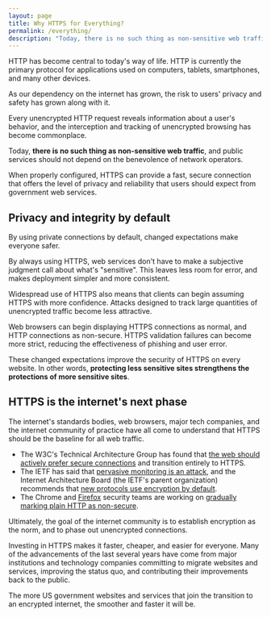 ```yaml
---
layout: page
title: Why HTTPS for Everything?
permalink: /everything/
description: "Today, there is no such thing as non-sensitive web traffic. By simply always using HTTPS, both people and browsers can make safer assumptions about secure connections."
---
```


HTTP has become central to today's way of life. HTTP is currently the primary protocol for applications used on computers, tablets, smartphones, and many other devices.

As our dependency on the internet has grown, the risk to users' privacy and safety has grown along with it.

Every unencrypted HTTP request reveals information about a user's behavior, and the interception and tracking of unencrypted browsing has become commonplace.

Today, **there is no such thing as non-sensitive web traffic**, and public services should not depend on the benevolence of network operators.

When properly configured, HTTPS can provide a fast, secure connection that offers the level of privacy and reliability that users should expect from government web services.

## Privacy and integrity by default

By using private connections by default, changed expectations make everyone safer.

By always using HTTPS, web services don't have to make a subjective judgment call about what's "sensitive". This leaves less room for error, and makes deployment simpler and more consistent.

Widespread use of HTTPS also means that clients can begin assuming HTTPS with more confidence. Attacks designed to track large quantities of unencrypted traffic become less attractive.

Web browsers can begin displaying HTTPS connections as normal, and HTTP connections as non-secure. HTTPS validation failures can become more strict, reducing the effectiveness of phishing and user error.

These changed expectations improve the security of HTTPS on every website. In other words, **protecting less sensitive sites strengthens the protections of more sensitive sites**.

## HTTPS is the internet's next phase

The internet's standards bodies, web browsers, major tech companies, and the internet community of practice have all come to understand that HTTPS should be the baseline for all web traffic.

* The W3C's Technical Architecture Group has found that [the web should actively prefer secure connections](https://www.w3.org/2001/tag/doc/web-https) and transition entirely to HTTPS.
* The IETF has said that [pervasive monitoring is an attack](https://datatracker.ietf.org/doc/rfc7258/), and the Internet Architecture Board (the IETF's parent organization) recommends that [new protocols use encryption by default](https://www.iab.org/2014/11/14/iab-statement-on-internet-confidentiality/).
* The Chrome and [Firefox](https://blog.mozilla.org/security/2015/04/30/deprecating-non-secure-http/) security teams are working on [gradually marking plain HTTP as non-secure](https://www.chromium.org/Home/chromium-security/marking-http-as-non-secure).

Ultimately, the goal of the internet community is to establish encryption as the norm, and to phase out unencrypted connections.

Investing in HTTPS makes it faster, cheaper, and easier for everyone. Many of the advancements of the last several years have come from major institutions and technology companies committing to migrate websites and services, improving the status quo, and contributing their improvements back to the public.

The more US government websites and services that join the transition to an encrypted internet, the smoother and faster it will be.
